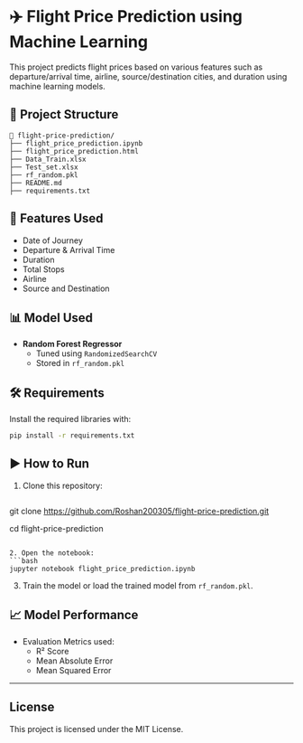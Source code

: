 # ✈️ Flight Price Prediction using Machine Learning

This project predicts flight prices based on various features such as departure/arrival time, airline, source/destination cities, and duration using machine learning models.

## 📂 Project Structure

```
📁 flight-price-prediction/
├── flight_price_prediction.ipynb
├── flight_price_prediction.html
├── Data_Train.xlsx
├── Test_set.xlsx
├── rf_random.pkl
├── README.md
├── requirements.txt
```

## 🧠 Features Used
- Date of Journey
- Departure & Arrival Time
- Duration
- Total Stops
- Airline
- Source and Destination

## 📊 Model Used
- **Random Forest Regressor**
  - Tuned using `RandomizedSearchCV`
  - Stored in `rf_random.pkl`

## 🛠️ Requirements

Install the required libraries with:

```bash
pip install -r requirements.txt
```

## ▶️ How to Run

1. Clone this repository:
   ```bash
  git clone https://github.com/Roshan200305/flight-price-prediction.git

   cd flight-price-prediction
   ```

2. Open the notebook:
   ```bash
   jupyter notebook flight_price_prediction.ipynb
   ```

3. Train the model or load the trained model from `rf_random.pkl`.

## 📈 Model Performance

- Evaluation Metrics used:
  - R² Score
  - Mean Absolute Error
  - Mean Squared Error
  

---

## License

This project is licensed under the MIT License.
